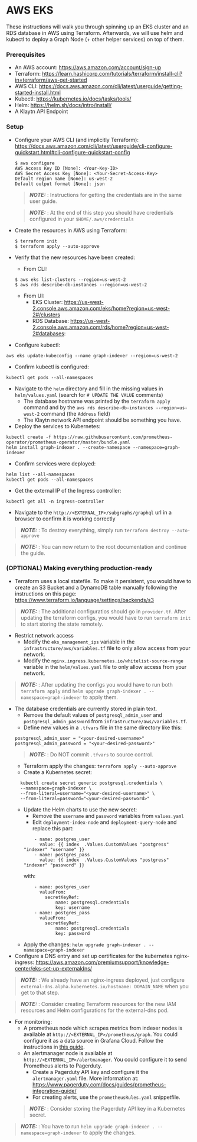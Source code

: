 # AWS EKS

These instructions will walk you through spinning up an EKS cluster and an RDS
database in AWS using Terraform. Afterwards, we will use helm and kubectl to 
deploy a Graph Node (+ other helper services) on top of them. 

### Prerequisites

* An AWS account: https://aws.amazon.com/account/sign-up
* Terraform: https://learn.hashicorp.com/tutorials/terraform/install-cli?in=terraform/aws-get-started
* AWS CLI: https://docs.aws.amazon.com/cli/latest/userguide/getting-started-install.html
* Kubectl: https://kubernetes.io/docs/tasks/tools/
* Helm: https://helm.sh/docs/intro/install/
* A Klaytn API Endpoint

### Setup

* Configure your AWS CLI (and implicitly Terraform): 
https://docs.aws.amazon.com/cli/latest/userguide/cli-configure-quickstart.html#cli-configure-quickstart-config
  ```
  $ aws configure
  AWS Access Key ID [None]: <Your-Key-ID>
  AWS Secret Access Key [None]: <Your-Secret-Access-Key>
  Default region name [None]: us-west-2
  Default output format [None]: json
  ```
  > **_NOTE:_** : Instructions for getting the credentials are in the same 
  user guide. 

  > **_NOTE:_** : At the end of this step you should have credentials 
  configured in your `$HOME/.aws/credentials`
* Create the resources in AWS using Terraform:
  ```
  $ terraform init
  $ terraform apply --auto-approve
  ```
* Verify that the new resources have been created:
  * From CLI:
  ```
  $ aws eks list-clusters --region=us-west-2
  $ aws rds describe-db-instances --region=us-west-2
  ```
  * From UI: 
    * EKS Cluster: https://us-west-2.console.aws.amazon.com/eks/home?region=us-west-2#/clusters
    * RDS Database: https://us-west-2.console.aws.amazon.com/rds/home?region=us-west-2#databases: 
* Configure kubectl:
```
aws eks update-kubeconfig --name graph-indexer --region=us-west-2
```
* Confirm kubectl is configured:
```
kubectl get pods --all-namespaces
```
* Navigate to the `helm` directory and fill in the missing values in
`helm/values.yaml` (search for `# UPDATE THE VALUE` comments)
  * The database hostname was printed by the `terraform apply` command and by
  the `aws rds describe-db-instances --region=us-west-2` command (the `Address` field)
  * The Klaytn network API endpoint should be something you have.
* Deploy the services to Kubernetes:
```
kubectl create -f https://raw.githubusercontent.com/prometheus-operator/prometheus-operator/master/bundle.yaml
helm install graph-indexer . --create-namespace --namespace=graph-indexer
```
* Confirm services were deployed: 
```
helm list --all-namespaces
kubectl get pods --all-namespaces
```
* Get the external IP of the Ingress controller:
```
kubectl get all -n ingress-controller
```
* Navigate to the `http://<EXTERNAL_IP>/subgraphs/graphql` url in a browser to
confirm it is working correctly

> **_NOTE:_** : To destroy everything, simply run `terraform destroy --auto-approve`

> **_NOTE:_** : You can now return to the root documentation and continue the guide. 

### (OPTIONAL) Making everything production-ready

* Terraform uses a local statefile. To make it persistent, you would have to
create an S3 Bucket and a DynamoDB table manually following the instructions on
this page: https://www.terraform.io/language/settings/backends/s3
> **_NOTE:_** : The additional configuratios should go in `provider.tf`.  After 
updating the terraform configs, you would have to run `terraform init` to start
storing the state remotely.
* Restrict network access
  * Modify the `eks_management_ips` variable in the
  `infrastructure/aws/variables.tf` file to only allow access from your network.
  * Modify the `nginx.ingress.kubernetes.io/whitelist-source-range` variable
  in the `helm/values.yaml` file to only allow access from your network.
> **_NOTE:_** : After updating the configs you would have to run both
`terraform apply` and `helm upgrade graph-indexer . --namespace=graph-indexer`
to apply them.
* The database credentials are currently stored in plain text.
  * Remove the default values of `postgresql_admin_user` and
  `postgresql_admin_password` from `infrastructure/aws/variables.tf`.
  * Define new values in a `.tfvars` file in the same directory like this:
  ```
  postgresql_admin_user = "<your-desired-username>"
  postgresql_admin_password = "<your-desired-password>"
  ```
  > **_NOTE:_** : Do NOT commit `.tfvars` to source control.
  * Terraform apply the changes: `terraform apply --auto-approve`
  * Create a Kubernetes secret:
  ```
    kubectl create secret generic postgresql.credentials \
    --namespace=graph-indexer \
    --from-literal=username="<your-desired-username>" \
    --from-literal=password="<your-desired-password>"
  ```
  * Update the Helm charts to use the new secret:
    * Remove the `username` and `password` variables from `values.yaml`
    * Edit `deployment-index-node` and `deployment-query-node` and replace this
    part:
    ```
        - name: postgres_user
          value: {{ index  .Values.CustomValues "postgress" "indexer" "username" }}
        - name: postgres_pass
          value: {{ index  .Values.CustomValues "postgress" "indexer" "password" }}
    ```
    with:
    ```
        - name: postgres_user
          valueFrom:
            secretKeyRef:
                name: postgresql.credentials
                key: username
        - name: postgres_pass
          valueFrom:
            secretKeyRef:
                name: postgresql.credentials
                key: password
    ```
  * Apply the changes: `helm upgrade graph-indexer . --namespace=graph-indexer`
* Configure a DNS entry and set up certificates for the kubernetes nginx-ingress:
https://aws.amazon.com/premiumsupport/knowledge-center/eks-set-up-externaldns/
> **_NOTE:_** : We already have an nginx-ingress deployed, just configure
`external-dns.alpha.kubernetes.io/hostname: DOMAIN_NAME` when you get to that step.

> **_NOTE:_** : Consider creating Terraform resources for the new IAM resources
and Helm configurations for the external-dns pod.
* For monitoring:
  * A prometheus node which scrapes metrics from indexer nodes is available
  at `http://<EXTERNAL_IP>/prometheus/graph`. You could configure it as a 
  data source in Grafana Cloud. Follow the instructions in 
  [this guide](https://grafana.com/docs/grafana-cloud/kubernetes-monitoring/prometheus/prometheus_operator/#step-6--create-a-kubernetes-secret-to-store-grafana-cloud-credentials).
  * An alertmanager node is available at `http://<EXTERNAL_IP>/alertmanager`. 
  You could configure it to send Prometheus alerts to Pagerduty. 
    * Create a Pagerduty API key and configure it the `alertmanager.yaml` file.
    More information at: https://www.pagerduty.com/docs/guides/prometheus-integration-guide/
    * For creating alerts, use the `prometheusRules.yaml` snippetfile.
  > **_NOTE:_** : Consider storing the Pagerduty API key in a Kubernetes secret. 

> **_NOTE:_** : You have to run `helm upgrade graph-indexer . --namespace=graph-indexer`
to apply the changes. 